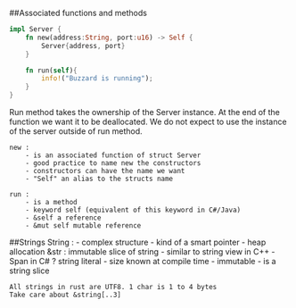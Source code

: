 ##Associated functions and methods


```rust
impl Server {
    fn new(address:String, port:u16) -> Self {
        Server{address, port}
    }

    fn run(self){
        info!("Buzzard is running");
    }
}
```
Run method takes the ownership of the Server instance.
At the end of the function we want it to be deallocated.
We do not expect to use the instance of the server outside of run method.

    new : 
        - is an associated function of struct Server
        - good practice to name new the constructors
        - constructors can have the name we want
        - "Self" an alias to the structs name

    run :
        - is a method
        - keyword self (equivalent of this keyword in C#/Java)
        - &self a reference
        - &mut self mutable reference

##Strings
    String :
        - complex structure
        - kind of a smart pointer
        - heap allocation
    &str : immutable slice of string
        - similar to string view in C++
        - Span in C# ?
    string literal
        - size known at compile time
        - immutable
        - is a string slice

    All strings in rust are UTF8. 1 char is 1 to 4 bytes
    Take care about &string[..3]
        
